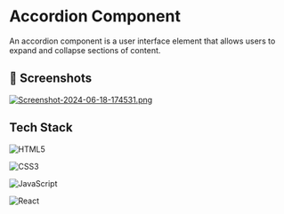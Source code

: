
# Accordion Component

An accordion component is a user interface element that allows users to expand and collapse sections of content. 

## 📸 Screenshots

[![Screenshot-2024-06-18-174531.png](https://i.postimg.cc/DZXVdXPY/Screenshot-2024-06-18-174531.png)](https://postimg.cc/Kkxsm4Vn)


## Tech Stack

![HTML5](https://img.shields.io/badge/html5-%23E34F26.svg?style=for-the-badge&logo=html5&logoColor=white)

![CSS3](https://img.shields.io/badge/css3-%231572B6.svg?style=for-the-badge&logo=css3&logoColor=white)

![JavaScript](https://img.shields.io/badge/javascript-%23323330.svg?style=for-the-badge&logo=javascript&logoColor=%23F7DF1E)

![React](https://img.shields.io/badge/react-%2320232a.svg?style=for-the-badge&logo=react&logoColor=%2361DAFB)
